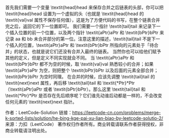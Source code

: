 <!--
 * @Date: 2022-04-14 21:53:06
 * @LastEditors: Bigorrila
 * @LastEditTime: 2022-04-14 21:53:33
 * @FilePath: \LeetCode\23MergeKSortedL.md
-->
首先我们需要一个变量 \textit{head}head 来保存合并之后链表的头部，你可以把 \textit{head}head 设置为一个虚拟的头（也就是 \textit{head}head 的 \textit{val}val 属性不保存任何值），这是为了方便代码的书写，在整个链表合并完之后，返回它的下一位置即可。
我们需要一个指针 \textit{tail}tail 来记录下一个插入位置的前一个位置，以及两个指针 \textit{aPtr}aPtr 和 \textit{bPtr}bPtr 来记录 aa 和 bb 未合并部分的第一位。注意这里的描述，\textit{tail}tail 不是下一个插入的位置，\textit{aPtr}aPtr 和 \textit{bPtr}bPtr 所指向的元素处于「待合并」的状态，也就是说它们还没有合并入最终的链表。 当然你也可以给他们赋予其他的定义，但是定义不同实现就会不同。
当 \textit{aPtr}aPtr 和 \textit{bPtr}bPtr 都不为空的时候，取 \textit{val}val 熟悉较小的合并；如果 \textit{aPtr}aPtr 为空，则把整个 \textit{bPtr}bPtr 以及后面的元素全部合并；\textit{bPtr}bPtr 为空时同理。
在合并的时候，应该先调整 \textit{tail}tail 的 \textit{next}next 属性，再后移 \textit{tail}tail 和 \textit{*Ptr}*Ptr（\textit{aPtr}aPtr 或者 \textit{bPtr}bPtr）。那么这里 \textit{tail}tail 和 \textit{*Ptr}*Ptr 是否存在先后顺序呢？它们谁先动谁后动都是一样的，不会改变任何元素的 \textit{next}next 指针。

作者：LeetCode-Solution
链接：https://leetcode-cn.com/problems/merge-k-sorted-lists/solution/he-bing-kge-pai-xu-lian-biao-by-leetcode-solutio-2/
来源：力扣（LeetCode）
著作权归作者所有。商业转载请联系作者获得授权，非商业转载请注明出处。